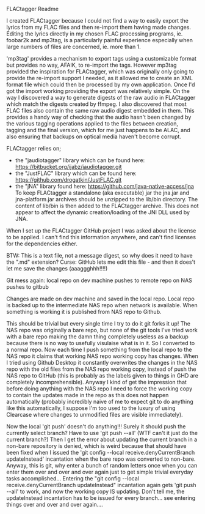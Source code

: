 FLACtagger Readme

I created FLACtagger because I could not find a way to easily export the lyrics from my
FLAC files and then re-import them having made changes. Editing the lyrics directly in
my chosen FLAC processing programs, ie. foobar2k and mp3tag, is a particularly painful experience
especially when large numbers of files are concerned, ie. more than 1.

'mp3tag' provides a mechanism to export tags using a customizable format but provides no way, AFAIK,
to re-import the tags. However mp3tag provided the inspiration for FLACtagger, which was originally
only going to provide the re-import support I needed, as it allowed me to create an XML format file
which could then be processed by my own application. Once I'd got the import working 
providing the export was relatively simple. On the way I discovered a way to generate digests of the
raw audio in FLACtagger which match the digests created by ffmpeg. I also discovered that most FLAC files
also contain the same raw audio digest embedded in them. This provides a handy way of checking that the audio
hasn't been changed by the various tagging operations applied to the files between creation, tagging and 
the final version, which for me just happens to be ALAC, and also ensuring that backups on optical
media haven't become corrupt.

FLACtagger relies on;
- the "jaudiotagger" library which can be found here: https://bitbucket.org/ijabz/jaudiotagger.git
- the "JustFLAC" library which can be found here: https://github.com/drogatkin/JustFLAC.git
- the "jNA" library found here: https://github.com/java-native-access/jna
  To keep FLACtagger a standalone (aka executable) jar the jna.jar and jna-platform.jar archives 
  should be unzipped to the lib/bin directory. The content of lib/bin is then added to the FLACtagger 
  archive. This does not appear to affect the dynamic creation/loading of the JNI DLL used by JNA.

When I set up the FLACtagger GitHub project I was asked about the license to be applied. I can't find this
information anywhere, and can't find licenses for the dependencies either.

BTW: This is a text file, not a message digest, so why does it need to have the ".md" extension?
Curse: GitHub lets me edit this file - and then it does't let me save the changes (aaaggghhh!!!!)

Git mess again:
local repo on dev machine
pushes to
remote repo on NAS
pushes to
gitbub

Changes are made on dev machine and saved in the local repo.
Local repo is backed up to the intermediate NAS repo when network is available.
When something is working it is published from NAS repo to Github.

This should be trivial but every single time I try to do it git forks it up!
The NAS repo was originally a bare repo, but none of the git tools I've tried work
with a bare repo making the damn thing completely useless as a backup because there
is no way to usefully visulaise what is in it. So I converted to a normal repo. Now
each time I push something from the local repo to the NAS repo it claims that working
NAS repo working copy has changes. When I tried using Github Desktop it constantly 
overwrites the changes in the NAS repo with the old files from the NAS repo working copy,
instead of push the NAS repo to GitHub (this is probably as the labels given to things in
GHD are completely incomprehensible). Anyway I kind of get the impression that before doing
anything with the NAS repo I need to force the working copy to contain the updates made in
the repo as this does not happen automatically (probably incredibly naive of me to expect 
git to do anything like this automatically, I suppose I'm too used to the luxury of
using Clearcase where changes to unmodified files are visible immediately).

Now the local 'git push' doesn't do anything!!! Surely it should push the currently
select branch? 
Have to use 'git push --all' (WTF can't it just do the current branch?)
Then I get the error about updating the current branch in a non-bare repository
is denied, which is weird because that should have been fixed when I issued the
'git config --local receive.denyCurrentBranch updateInstead' incantation when the
bare repo was converted to non-bare. Anyway, this is git, why enter a bunch of random letters
once when you can enter them over and over and over again just to get simple trivial everyday
tasks accomplished... Entering the "git config --local receive.denyCurrentBranch updateInstead"
incantation again gets 'git push --all' to work, and now the working copy IS updating.
Don't tell me, the updateInstead incantation has to be issued for every branch... see entering
things over and over and over again....
 
